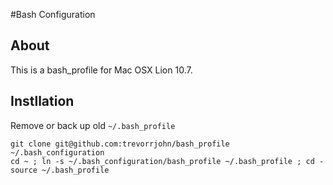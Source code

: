 #Bash Configuration

## About
This is a bash_profile for Mac OSX Lion 10.7.

## Instllation

Remove or back up old `~/.bash_profile`

    git clone git@github.com:trevorrjohn/bash_profile ~/.bash_configuration
    cd ~ ; ln -s ~/.bash_configuration/bash_profile ~/.bash_profile ; cd -
    source ~/.bash_profile



